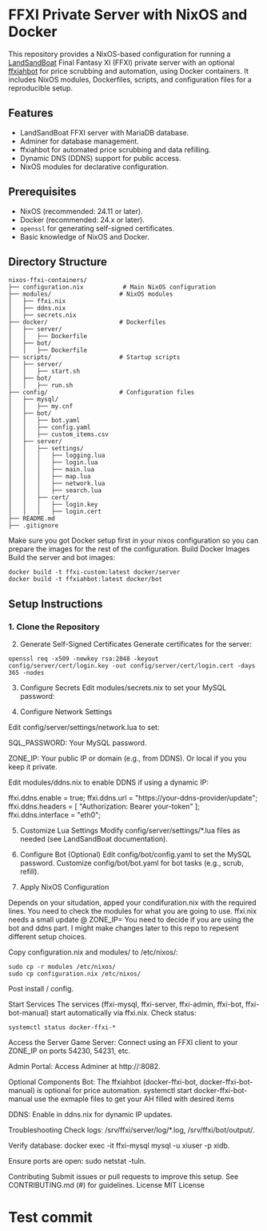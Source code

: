 # FFXI Private Server with NixOS and Docker

This repository provides a NixOS-based configuration for running a [LandSandBoat](https://github.com/LandSandBoat/server) Final Fantasy XI (FFXI) private server with an optional [ffxiahbot](https://github.com/AdamGagorik/ffxiahbot) for price scrubbing and automation, using Docker containers. It includes NixOS modules, Dockerfiles, scripts, and configuration files for a reproducible setup.

## Features
- LandSandBoat FFXI server with MariaDB database.
- Adminer for database management.
- ffxiahbot for automated price scrubbing and data refilling.
- Dynamic DNS (DDNS) support for public access.
- NixOS modules for declarative configuration.

## Prerequisites
- NixOS (recommended: 24.11 or later).
- Docker (recommended: 24.x or later).
- `openssl` for generating self-signed certificates.
- Basic knowledge of NixOS and Docker.

## Directory Structure
```plaintext
nixos-ffxi-containers/
├── configuration.nix           # Main NixOS configuration
├── modules/                   # NixOS modules
│   ├── ffxi.nix
│   ├── ddns.nix
│   ├── secrets.nix
├── docker/                    # Dockerfiles
│   ├── server/
│   │   ├── Dockerfile
│   ├── bot/
│   │   ├── Dockerfile
├── scripts/                   # Startup scripts
│   ├── server/
│   │   ├── start.sh
│   ├── bot/
│   │   ├── run.sh
├── config/                    # Configuration files
│   ├── mysql/
│   │   ├── my.cnf
│   ├── bot/
│   │   ├── bot.yaml
│   │   ├── config.yaml
│   │   ├── custom_items.csv
│   ├── server/
│   │   ├── settings/
│   │   │   ├── logging.lua
│   │   │   ├── login.lua
│   │   │   ├── main.lua
│   │   │   ├── map.lua
│   │   │   ├── network.lua
│   │   │   ├── search.lua
│   │   ├── cert/
│   │   │   ├── login.key
│   │   │   ├── login.cert
├── README.md
├── .gitignore
```

Make sure you got Docker setup first in your nixos configuration so you can prepare the images for the rest of the configuration. 
Build Docker Images
Build the server and bot images:
```
docker build -t ffxi-custom:latest docker/server
docker build -t ffxiahbot:latest docker/bot
```

## Setup Instructions

### 1. Clone the Repository


2. Generate Self-Signed Certificates
Generate certificates for the server:
```
openssl req -x509 -newkey rsa:2048 -keyout config/server/cert/login.key -out config/server/cert/login.cert -days 365 -nodes
```
3. Configure Secrets
Edit modules/secrets.nix to set your MySQL password:

4. Configure Network Settings

<BS>Edit config/server/settings/network.lua to set:

SQL_PASSWORD: Your MySQL password.

ZONE_IP: Your public IP or domain (e.g., from DDNS). Or local if you you keep it private.

<BS>Edit modules/ddns.nix to enable DDNS if using a dynamic IP:

ffxi.ddns.enable = true;
ffxi.ddns.url = "https://your-ddns-provider/update";
ffxi.ddns.headers = [ "Authorization: Bearer your-token" ];
ffxi.ddns.interface = "eth0";


5. Customize Lua Settings
Modify config/server/settings/*.lua files as needed (see LandSandBoat documentation).

6. Configure Bot (Optional)
Edit config/bot/config.yaml to set the MySQL password.
Customize config/bot/bot.yaml for bot tasks (e.g., scrub, refill).

7. Apply NixOS Configuration
   
Depends on your situdation, apped your condifuration.nix with the required lines.
You need to check the modules for what you are going to use. ffxi.nix needs a small update @ ZONE_IP=
You need to decide if you are using the bot and ddns part. I might make changes later to this repo to repesent different setup choices.

Copy configuration.nix and modules/ to /etc/nixos/:
```
sudo cp -r modules /etc/nixos/
sudo cp configuration.nix /etc/nixos/
```
Post install / config.

Start Services
The services (ffxi-mysql, ffxi-server, ffxi-admin, ffxi-bot, ffxi-bot-manual) start automatically via ffxi.nix. Check status:
```
systemctl status docker-ffxi-*
```

Access the Server
Game Server: Connect using an FFXI client to your ZONE_IP on ports 54230, 54231, etc.

Admin Portal: Access Adminer at http://<your-ip>:8082.

Optional Components
Bot: The ffxiahbot (docker-ffxi-bot, docker-ffxi-bot-manual) is optional for price automation.
systemctl start docker-ffxi-bot-manual use the exmaple files to get your AH filled with desired items

DDNS: Enable in ddns.nix for dynamic IP updates.

Troubleshooting
Check logs: /srv/ffxi/server/log/*.log, /srv/ffxi/bot/output/.

Verify database: docker exec -it ffxi-mysql mysql -u xiuser -p xidb.

Ensure ports are open: sudo netstat -tuln.

Contributing
Submit issues or pull requests to improve this setup. See CONTRIBUTING.md (#) for guidelines.
License
MIT License





















# Test commit
